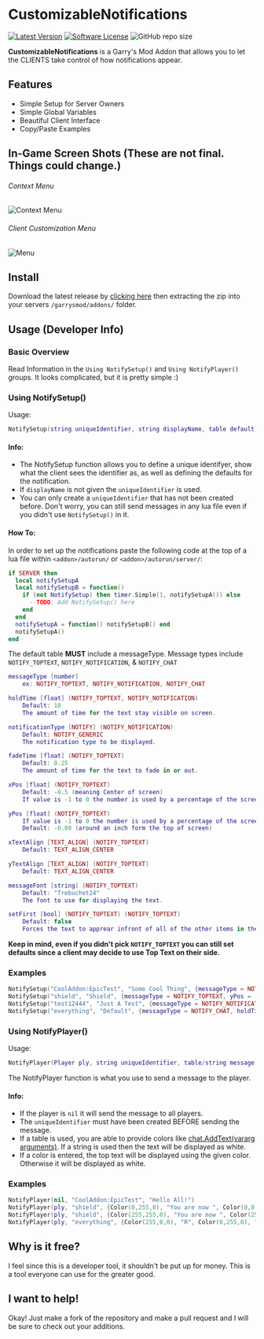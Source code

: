 # CustomizableNotifications

[![Latest Version](https://img.shields.io/github/release/RyanTheTechMan/CustomizableNotifications.svg?style=flat-square)](https://github.com/RyanTheTechMan/CustomizableNotifications/releases)
[![Software License](https://img.shields.io/badge/license-CC--BY--SA--4.0-brightgreen.svg?style=flat-square)](https://github.com/RyanTheTechMan/CustomizableNotifications/blob/master/LICENSE.md)
![GitHub repo size](https://img.shields.io/github/repo-size/RyanTheTechMan/CustomizableNotifications?label=Size&style=flat-square)

**CustomizableNotifications** is a Garry's Mod Addon that allows you to let the CLIENTS take control of how notifications appear.

## Features

-   Simple Setup for Server Owners
-   Simple Global Variables
-   Beautiful Client Interface
-   Copy/Paste Examples

## In-Game Screen Shots (These are not final. Things could change.)
###### Context Menu
![Context Menu](https://i.imgur.com/orgGgvZ.png)

###### Client Customization Menu
![Menu](https://imgur.com/uwJKkGa.png)

## Install
Download the latest release by [clicking here](https://github.com/RyanTheTechMan/CustomizableNotifications/releases/latest/download/customizable_notifications.zip) then extracting the zip into your servers `/garrysmod/addons/` folder.

## Usage (Developer Info)
### Basic Overview
Read Information in the `Using NotifySetup()` and `Using NotifyPlayer()` groups. It looks complicated, but it is pretty simple :)

### Using NotifySetup()
Usage:
```lua
NotifySetup(string uniqueIdentifier, string displayName, table default)
```
#### Info:
- The NotifySetup function allows you to define a unique identifyer, show what the client sees the identifier as, as well as defining the defaults for the notification.
- If `displayName` is not given the `uniqueIdentifier` is used.
- You can only create a `uniqueIdentifier` that has not been created before. Don't worry, you can still send messages in any lua file even if you didn't use `NotifySetup()` in it.

#### How To:
In order to set up the notifications paste the following code at the top of a lua file within `<addon>/autorun/` or `<addon>/autorun/server/`:
```lua
if SERVER then
  local notifySetupA
  local notifySetupB = function()
    if (not NotifySetup) then timer.Simple(1, notifySetupA()) else
      --TODO: Add NotifySetup() here 
    end
  end
  notifySetupA = function() notifySetupB() end
  notifySetupA()
end
```

The default table **MUST** include a messageType. Message types include `NOTIFY_TOPTEXT`, `NOTIFY_NOTIFICATION`, & `NOTIFY_CHAT`
```lua
messageType [number]
	ex: NOTIFY_TOPTEXT, NOTIFY_NOTIFICATION, NOTIFY_CHAT

holdTime [float] (NOTIFY_TOPTEXT, NOTIFY_NOTIFICATION)
	Default: 10
	The amount of time for the text stay visible on screen.

notificationType [NOTIFY] (NOTIFY_NOTIFICATION)
	Default: NOTIFY_GENERIC
	The notification type to be displayed.

fadeTime [float] (NOTIFY_TOPTEXT)
	Default: 0.25
	The amount of time for the text to fade in or out.

xPos [float] (NOTIFY_TOPTEXT)
	Default: -0.5 (meaning Center of screen)
	If value is -1 to 0 the number is used by a percentage of the screen.

yPos [float] (NOTIFY_TOPTEXT)
	If value is -1 to 0 the number is used by a percentage of the screen.
	Default: -0.08 (around an inch form the top of screen)

xTextAlign [TEXT_ALIGN] (NOTIFY_TOPTEXT)
	Default: TEXT_ALIGN_CENTER

yTextAlign [TEXT_ALIGN] (NOTIFY_TOPTEXT)
	Default: TEXT_ALIGN_CENTER

messageFont [string] (NOTIFY_TOPTEXT)
	Default: "Trebuchet24"
	The font to use for displaying the text.

setFirst [bool] (NOTIFY_TOPTEXT) (NOTIFY_TOPTEXT)
	Default: false
	Forces the text to apprear infront of all of the other items in the list.
```

**Keep in mind, even if you didn't pick `NOTIFY_TOPTEXT` you can still set defaults since a client may decide to use Top Text on their side.**

### Examples
```lua
NotifySetup("CoolAddon:EpicTest", "Some Cool Thing", {messageType = NOTIFY_CHAT})
NotifySetup("shield", "Shield", {messageType = NOTIFY_TOPTEXT, yPos = -0.5, holdTime = 12})
NotifySetup("test12444", "Just A Test", {messageType = NOTIFY_NOTIFICATION, xPos = 10, xTextAlign = TEXT_ALIGN_LEFT, messageFont = Trebuchet18, setFirst = true, holdTime = 5})
NotifySetup("everything", "Default", {messageType = NOTIFY_CHAT, holdTime = 10, notificationType = NOTIFY_GENERIC, fadeTime = 0.25, xPos = -0.5, yPos = -0.08, xTextAlign = TEXT_ALIGN_CENTER, yTextAlign = TEXT_ALIGN_CENTER, messageFont = "Trebuchet24", setFirst = false})
```

### Using NotifyPlayer()
Usage:
```lua
NotifyPlayer(Player ply, string uniqueIdentifier, table/string message, <Color> topTextColor)
```
The NotifyPlayer function is what you use to send a message to the player.

#### Info:
- If the player is `nil` it will send the message to all players.
- The `uniqueIdentifier` must have been created BEFORE sending the message.
- If a table is used, you are able to provide colors like [chat.AddText(vararg arguments)](https://wiki.facepunch.com/gmod/chat.AddText). If a string is used then the text will be displayed as white.
- If a color is entered, the top text will be displayed using the given color. Otherwise it will be displayed as white.

### Examples
```lua
NotifyPlayer(nil, "CoolAddon:EpicTest", "Hello All!")
NotifyPlayer(ply, "shield", {Color(0,255,0), "You are now ", Color(0,0,255), "shielded"}, Color(0,0,255))
NotifyPlayer(ply, "shield", {Color(255,255,0), "You are now ", Color(255,0,0), "unshielded"}, Color(255,0,0))
NotifyPlayer(ply, "everything", {Color(255,0,0), "R", Color(0,255,0), "G", Color(0,0,255), "B", Color(255,255,255), "!"})
```

## Why is it free?
I feel since this is a developer tool, it shouldn't be put up for money. This is a tool everyone can use for the greater good.

## I want to help!
Okay! Just make a fork of the repository and make a pull request and I will be sure to check out your additions.
